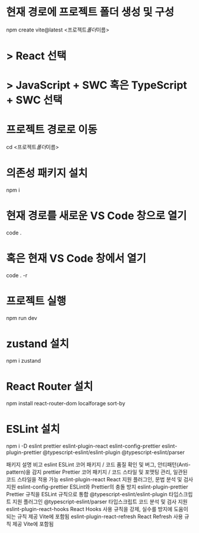 # 현재 경로에 프로젝트 폴더 생성 및 구성

npm create vite@latest <프로젝트*폴더*이름>

# > React 선택

# > JavaScript + SWC 혹은 TypeScript + SWC 선택

# 프로젝트 경로로 이동

cd <프로젝트*폴더*이름>

# 의존성 패키지 설치

npm i

# 현재 경로를 새로운 VS Code 창으로 열기

code .

# 혹은 현재 VS Code 창에서 열기

code . -r

# 프로젝트 실행

npm run dev

# zustand 설치

npm i zustand

# React Router 설치

npm install react-router-dom localforage sort-by

# ESLint 설치

npm i -D eslint prettier eslint-plugin-react eslint-config-prettier eslint-plugin-prettier @typescript-eslint/eslint-plugin @typescript-eslint/parser

패키지 설명 비고
eslint ESLint 코어 패키지 / 코드 품질 확인 및 버그, 안티패턴(Anti-pattern)을 감지
prettier Prettier 코어 패키지 / 코드 스타일 및 포맷팅 관리, 일관된 코드 스타일을 적용 가능
eslint-plugin-react React 지원 플러그인, 문법 분석 및 검사 지원
eslint-config-prettier ESLint와 Prettier의 충돌 방지
eslint-plugin-prettier Prettier 규칙을 ESLint 규칙으로 통합
@typescript-eslint/eslint-plugin 타입스크립트 지원 플러그인
@typescript-eslint/parser 타입스크립트 코드 분석 및 검사 지원
eslint-plugin-react-hooks React Hooks 사용 규칙을 강제, 실수를 방지에 도움이 되는 규칙 제공 Vite에 포함됨
eslint-plugin-react-refresh React Refresh 사용 규칙 제공 Vite에 포함됨

